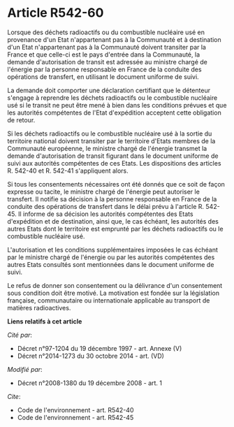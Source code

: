 # Article R542-60

Lorsque des déchets radioactifs ou du combustible nucléaire usé en provenance d'un Etat n'appartenant pas à la Communauté et
à destination d'un Etat n'appartenant pas à la Communauté doivent transiter par la France et que celle-ci est le pays
d'entrée dans la Communauté, la demande d'autorisation de transit est adressée au ministre chargé de l'énergie par la
personne responsable en France de la conduite des opérations de transfert, en utilisant le document uniforme de suivi. 

La demande doit comporter une déclaration certifiant que le détenteur s'engage à reprendre les déchets radioactifs ou le
combustible nucléaire usé si le transit ne peut être mené à bien dans les conditions prévues et que les autorités compétentes
de l'Etat d'expédition acceptent cette obligation de retour. 

Si les déchets radioactifs ou le combustible nucléaire usé à la sortie du territoire national doivent transiter par le
territoire d'Etats membres de la Communauté européenne, le ministre chargé de l'énergie transmet la demande d'autorisation de
transit figurant dans le document uniforme de suivi aux autorités compétentes de ces Etats. Les dispositions des articles R.
542-40 et R. 542-41 s'appliquent alors. 

Si tous les consentements nécessaires ont été donnés que ce soit de façon expresse ou tacite, le ministre chargé de l'énergie
peut autoriser le transfert. Il notifie sa décision à la personne responsable en France de la conduite des opérations de
transfert dans le délai prévu à l'article R. 542-45. Il informe de sa décision les autorités compétentes des Etats
d'expédition et de destination, ainsi que, le cas échéant, les autorités des autres Etats dont le territoire est emprunté par
les déchets radioactifs ou le combustible nucléaire usé.

L'autorisation et les conditions supplémentaires imposées le cas échéant par le ministre chargé de l'énergie ou par les
autorités compétentes des autres Etats consultés sont mentionnées dans le document uniforme de suivi. 

Le refus de donner son consentement ou la délivrance d'un consentement sous condition doit être motivé. La motivation est
fondée sur la législation française, communautaire ou internationale applicable au transport de matières radioactives.

**Liens relatifs à cet article**

_Cité par_:

  - Décret n°97-1204 du 19 décembre 1997 - art. Annexe (V)
  - Décret n°2014-1273 du 30 octobre 2014 - art. (VD)

_Modifié par_:

  - Décret n°2008-1380 du 19 décembre 2008 - art. 1

_Cite_:

  - Code de l'environnement - art. R542-40
  - Code de l'environnement - art. R542-45
